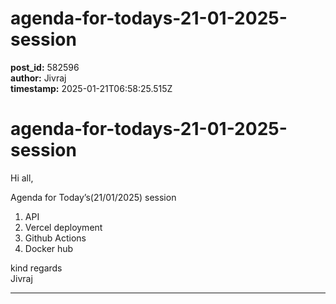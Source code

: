 # agenda-for-todays-21-01-2025-session

**post_id:** 582596  
**author:** Jivraj  
**timestamp:** 2025-01-21T06:58:25.515Z

# agenda-for-todays-21-01-2025-session

Hi all,

Agenda for Today’s(21/01/2025) session

1. API
2. Vercel deployment
3. Github Actions
4. Docker hub

kind regards  
Jivraj

---

